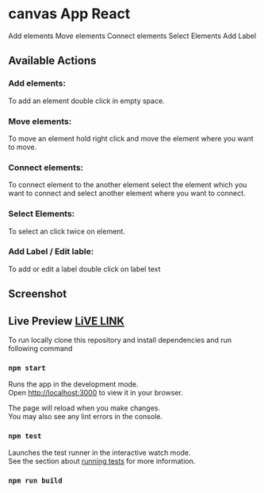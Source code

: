 # canvas App React

Add elements
Move elements
Connect elements
Select Elements
Add Label

## Available Actions

### Add elements:

To add an element double click in empty space.

### Move elements:

To move an element hold right click and move the element where you want to move.

### Connect elements:

To connect element to the another element select the element which you want to connect and select another element where you want to connect.

### Select Elements:

To select an click twice on element.

### Add Label / Edit lable:

To add or edit a label double click on label text



## Screenshot




## Live Preview <a href = "https://heroic-hotteok-310628.netlify.app/">LiVE LINK </a>

To run locally clone this repository and install dependencies
and run following command

### `npm start`

Runs the app in the development mode.\
Open [http://localhost:3000](http://localhost:3000) to view it in your browser.

The page will reload when you make changes.\
You may also see any lint errors in the console.

### `npm test`

Launches the test runner in the interactive watch mode.\
See the section about [running tests](https://facebook.github.io/create-react-app/docs/running-tests) for more information.

### `npm run build`




